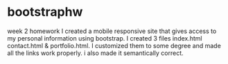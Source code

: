 # bootstraphw
week 2 homework
I created a mobile responsive site that gives access to my personal information using bootstrap. I created 3 files index.html contact.html & portfolio.html. I customized them to some degree and made all the links work properly. i also made it semantically correct.